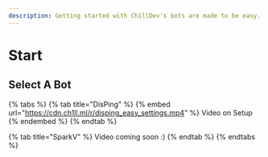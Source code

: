 ```yaml
---
description: Getting started with Ch1llDev's bots are made to be easy.
---
```


# Start

## Select A Bot

{% tabs %}
{% tab title="DisPing" %}
{% embed url="https://cdn.ch1ll.ml/r/disping_easy_settings.mp4" %}
Video on Setup
{% endembed %}
{% endtab %}

{% tab title="SparkV" %}
Video coming soon :)
{% endtab %}
{% endtabs %}
